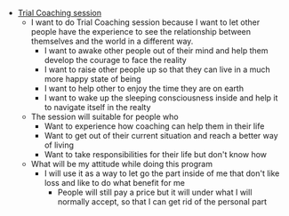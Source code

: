 - [Trial Coaching session](<Trial Coaching session.md>)
    - I want to do Trial Coaching session because I want to let other people have the experience to see the relationship between themselves and the world in a different way.
        - I want to awake other people out of their mind and help them develop the courage to face the reality
        - I want to raise other people up so that they can live in a much more happy state of being
        - I want to help other to enjoy the time they are on earth
        - I want to wake up the sleeping consciousness inside and help it to navigate itself in the realty
    - The session will suitable for people who
        - Want to experience how coaching can help them in their life
        - Want to get out of their current situation and reach a better way of living
        - Want to take responsibilities for their life but don't know how
    - What will be my attitude while doing this program
        - I will use it as a way to let go the part inside of me that don't like loss and like to do what benefit for me
            - People will still pay a price but it will under what I will normally accept, so that I can get rid of the personal part
